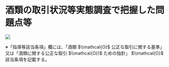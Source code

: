 # 酒類の取引状況等実態調査で把握した問題点等

![](https://www.nta.go.jp/tmp/dde2906f-6cc1-472f-9934-67602cdcba6b/images/8925fc1ae1a49868a1621f7a19903568cdae11532586f3461accf8d26299471e.jpg)

※「指導等該当条項」欄には、「酒類 $\\mathcal{O}$ 公正な取引に関する基準」又は「酒類に関する公正な取引 $\\mathcal{O})$ ための指針」 $\\mathcal{O}$ 該当条項を記載する。